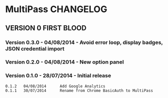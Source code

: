 MultiPass CHANGELOG
===================

VERSION 0 FIRST BLOOD
---------------------

### Version 0.3.0 - 04/08/2014 - Avoid error loop, display badges, JSON credential import

### Version 0.2.0 - 04/08/2014 - New option panel

### Version 0.1.0 - 28/07/2014 - Initial release

	0.1.2	04/08/2014		Add Google Analytics
	0.1.1	30/07/2014		Rename from Chrome BasicAuth to MultiPass
